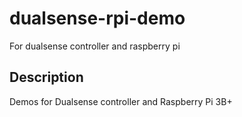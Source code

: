 # dualsense-rpi-demo
For dualsense controller and raspberry pi 

## Description
Demos for Dualsense controller and Raspberry Pi 3B+